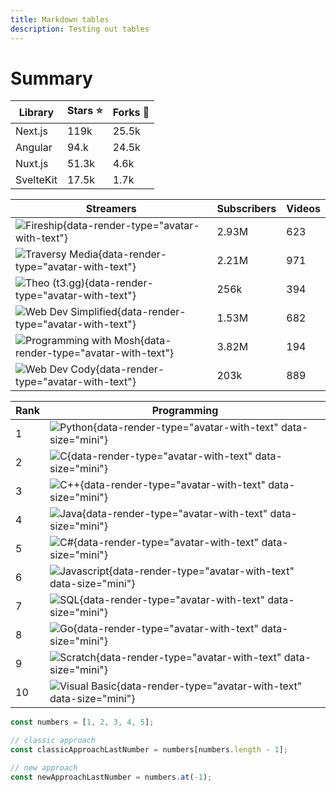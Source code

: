 ```yaml
---
title: Markdown tables 
description: Testing out tables 
---
```


# Summary 

| Library  |  Stars ⭐️ | Forks 🍴 |
|---|---|---|
| Next.js  |  119k | 25.5k   | 
|  Angular |  94.k  |  24.5k | 
|  Nuxt.js |  51.3k  |  4.6k | 
|  SvelteKit |  17.5k  |  1.7k | 



| Streamers  |  Subscribers | Videos |
|---|---|---|
| ![Fireship](https://yt3.googleusercontent.com/ytc/AIdro_ltOWCZT10fChupyd1atupxII0RoP97CwYGr0Gphw=s176-c-k-c0x00ffffff-no-rj){data-render-type="avatar-with-text"}  | 2.93M | 623  | 
| ![Traversy Media](https://yt3.googleusercontent.com/ytc/AIdro_k9GFoPj_tjCu43dsFOib-TtfUOjxmUuABuBu6eOA=s176-c-k-c0x00ffffff-no-rj){data-render-type="avatar-with-text"}  | 2.21M | 971  | 
| ![Theo (t3.gg)](https://yt3.googleusercontent.com/4NapxEtLcHQ6wN2zA_DMmkOk47RFb_gy6sjSmUZGg_ARHjlIUjFsrNFddrcKMkTYpBNxCp3J=s176-c-k-c0x00ffffff-no-rj){data-render-type="avatar-with-text"}  | 256k | 394  | 
| ![Web Dev Simplified](https://yt3.googleusercontent.com/ytc/AIdro_k-KLe5SzhIK9AaYnUzMdTt3RHX6LuK5VM7MFta=s176-c-k-c0x00ffffff-no-rj){data-render-type="avatar-with-text"}  | 1.53M | 682  | 
| ![Programming with Mosh](https://yt3.googleusercontent.com/ebu9ZksIXw0tUWBZd6rtk-It8VGSk8AdfSI_eGR-fl6WGet9LnVPngNQCmjdLJeGXpuylwYInQ=s176-c-k-c0x00ffffff-no-rj){data-render-type="avatar-with-text"}  | 3.82M | 194  | 
| ![Web Dev Cody](https://yt3.googleusercontent.com/SS6r1UH6bN7grQzwwSeWM6jaBwYmNlsSvsf9qTxa7cdvrPItESbpH0qdmcK4qIXMsqwcO5jVPks=s176-c-k-c0x00ffffff-no-rj){data-render-type="avatar-with-text"}  | 203k | 889  | 


| Rank  | Programming |
|---|---|
| 1| ![Python](https://www.tiobe.com/wp-content/themes/tiobe/tiobe-index/images/Python.png){data-render-type="avatar-with-text" data-size="mini"}  |
| 2| ![C](https://www.tiobe.com/wp-content/themes/tiobe/tiobe-index/images/C.png){data-render-type="avatar-with-text" data-size="mini"}  |
| 3| ![C++](https://www.tiobe.com/wp-content/themes/tiobe/tiobe-index/images/C__.png){data-render-type="avatar-with-text" data-size="mini"}  |
|4| ![Java](https://www.tiobe.com/wp-content/themes/tiobe/tiobe-index/images/Java.png){data-render-type="avatar-with-text" data-size="mini"}  |
|5| ![C#](https://www.tiobe.com/wp-content/themes/tiobe/tiobe-index/images/C_.png){data-render-type="avatar-with-text" data-size="mini"}  |
|6| ![Javascript](https://www.tiobe.com/wp-content/themes/tiobe/tiobe-index/images/JavaScript.png){data-render-type="avatar-with-text" data-size="mini"}  |
|7| ![SQL](https://www.tiobe.com/wp-content/themes/tiobe/tiobe-index/images/SQL.png){data-render-type="avatar-with-text" data-size="mini"}  |
|8| ![Go](https://www.tiobe.com/wp-content/themes/tiobe/tiobe-index/images/Go.png){data-render-type="avatar-with-text" data-size="mini"}  |
|9| ![Scratch](https://www.tiobe.com/wp-content/themes/tiobe/tiobe-index/images/Scratch.png){data-render-type="avatar-with-text" data-size="mini"}  |
|10| ![Visual Basic](https://www.tiobe.com/wp-content/themes/tiobe/tiobe-index/images/Visual_Basic.png){data-render-type="avatar-with-text" data-size="mini"}  |

```ts settings:code:hide-clipboard settings:code:creator-mode
const numbers = [1, 2, 3, 4, 5];

// classic approach
const classicApproachLastNumber = numbers[numbers.length - 1];

// new approach
const newApproachLastNumber = numbers.at(-1);
```
